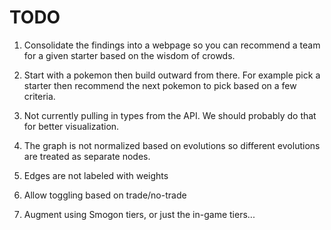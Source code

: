 # TODO

1. Consolidate the findings into a webpage so you can recommend a team for a given starter based on the wisdom of crowds.

2. Start with a pokemon then build outward from there. For example pick a starter then recommend the next pokemon to pick based on a few criteria.

3. Not currently pulling in types from the API. We should probably do that for better visualization.

4. The graph is not normalized based on evolutions so different evolutions are treated as separate nodes.

5. Edges are not labeled with weights

6. Allow toggling based on trade/no-trade

7. Augment using Smogon tiers, or just the in-game tiers...